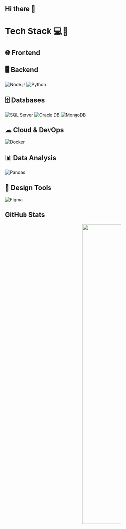 ## Hi there 👋

<!--
**ellielok/ellielok** is a ✨ _special_ ✨ repository because its `README.md` (this file) appears on your GitHub profile.

Here are some ideas to get you started:

- 🔭 I’m currently working on ...
- 🌱 I’m currently learning ...
- 👯 I’m looking to collaborate on ...
- 🤔 I’m looking for help with ...
- 💬 Ask me about ...
- 📫 How to reach me: ...
- 😄 Pronouns: ...
- ⚡ Fun fact: ...
-->

# Tech Stack 💻🚀

## 🌐 Frontend

## 🖥 Backend
![Node.js](https://img.shields.io/badge/-Node.js-339933?logo=node.js&logoColor=white&style=flat-square)
![Python](https://img.shields.io/badge/-Python-3776AB?logo=python&logoColor=white&style=flat-square)

## 🗄 Databases
![SQL Server](https://img.shields.io/badge/-Microsoft%20SQL%20Server-CC2927?logo=microsoft-sql-server&logoColor=white&style=flat-square)
![Oracle DB](https://img.shields.io/badge/-Oracle%20DB-F80000?logo=oracle&logoColor=white&style=flat-square)
![MongoDB](https://img.shields.io/badge/-MongoDB-47A248?logo=mongodb&logoColor=white&style=flat-square)

## ☁ Cloud & DevOps
![Docker](https://img.shields.io/badge/-Docker-2496ED?logo=docker&logoColor=white&style=flat-square)

## 📊 Data Analysis
![Pandas](https://img.shields.io/badge/-Pandas-150458?logo=pandas&logoColor=white&style=flat-square)

## 🎨 Design Tools
![Figma](https://img.shields.io/badge/-Figma-F24E1E?logo=figma&logoColor=white&style=flat-square)


## GitHub Stats
<picture>
    <source media="(prefers-color-scheme: dark)" srcset="https://github-readme-stats-ouuan.vercel.app/api?username=ouuan&theme=dark&show_icons=true">
    <img align="right" width="50%" src="https://github-readme-stats-ouuan.vercel.app/api?username=ouuan&show_icons=true">
</picture>
